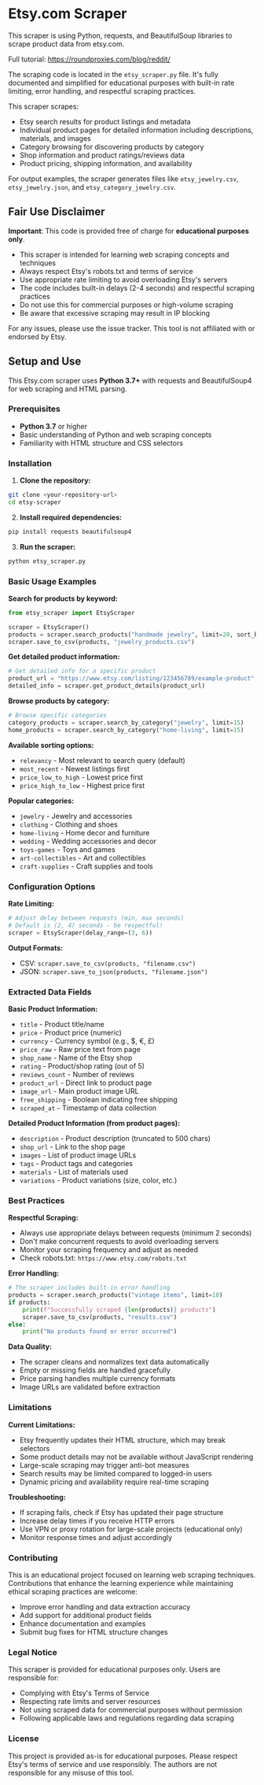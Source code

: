 # **Etsy.com Scraper**

This scraper is using Python, requests, and BeautifulSoup libraries to scrape product data from etsy.com.

Full tutorial: https://roundproxies.com/blog/reddit/

The scraping code is located in the `etsy_scraper.py` file. It's fully documented and simplified for educational purposes with built-in rate limiting, error handling, and respectful scraping practices.

This scraper scrapes:
* Etsy search results for product listings and metadata
* Individual product pages for detailed information including descriptions, materials, and images
* Category browsing for discovering products by category
* Shop information and product ratings/reviews data
* Product pricing, shipping information, and availability

For output examples, the scraper generates files like `etsy_jewelry.csv`, `etsy_jewelry.json`, and `etsy_category_jewelry.csv`.

## **Fair Use Disclaimer**

**Important**: This code is provided free of charge for **educational purposes only**.

- This scraper is intended for learning web scraping concepts and techniques
- Always respect Etsy's robots.txt and terms of service
- Use appropriate rate limiting to avoid overloading Etsy's servers
- The code includes built-in delays (2-4 seconds) and respectful scraping practices
- Do not use this for commercial purposes or high-volume scraping
- Be aware that excessive scraping may result in IP blocking

For any issues, please use the issue tracker. This tool is not affiliated with or endorsed by Etsy.

## **Setup and Use**

This Etsy.com scraper uses **Python 3.7+** with requests and BeautifulSoup4 for web scraping and HTML parsing.

### Prerequisites
- **Python 3.7** or higher
- Basic understanding of Python and web scraping concepts
- Familiarity with HTML structure and CSS selectors

### Installation

1. **Clone the repository:**
```bash
git clone <your-repository-url>
cd etsy-scraper
```

2. **Install required dependencies:**
```bash
pip install requests beautifulsoup4
```

3. **Run the scraper:**
```bash
python etsy_scraper.py
```

### **Basic Usage Examples**

**Search for products by keyword:**
```python
from etsy_scraper import EtsyScraper

scraper = EtsyScraper()
products = scraper.search_products("handmade jewelry", limit=20, sort_by="relevancy")
scraper.save_to_csv(products, "jewelry_products.csv")
```

**Get detailed product information:**
```python
# Get detailed info for a specific product
product_url = "https://www.etsy.com/listing/123456789/example-product"
detailed_info = scraper.get_product_details(product_url)
```

**Browse products by category:**
```python
# Browse specific categories
category_products = scraper.search_by_category("jewelry", limit=15)
home_products = scraper.search_by_category("home-living", limit=15)
```

**Available sorting options:**
- `relevancy` - Most relevant to search query (default)
- `most_recent` - Newest listings first
- `price_low_to_high` - Lowest price first
- `price_high_to_low` - Highest price first

**Popular categories:**
- `jewelry` - Jewelry and accessories
- `clothing` - Clothing and shoes
- `home-living` - Home decor and furniture
- `wedding` - Wedding accessories and decor
- `toys-games` - Toys and games
- `art-collectibles` - Art and collectibles
- `craft-supplies` - Craft supplies and tools

### **Configuration Options**

**Rate Limiting:**
```python
# Adjust delay between requests (min, max seconds)
# Default is (2, 4) seconds - be respectful!
scraper = EtsyScraper(delay_range=(3, 6))
```

**Output Formats:**
- CSV: `scraper.save_to_csv(products, "filename.csv")`
- JSON: `scraper.save_to_json(products, "filename.json")`

### **Extracted Data Fields**

**Basic Product Information:**
- `title` - Product title/name
- `price` - Product price (numeric)
- `currency` - Currency symbol (e.g., $, €, £)
- `price_raw` - Raw price text from page
- `shop_name` - Name of the Etsy shop
- `rating` - Product/shop rating (out of 5)
- `reviews_count` - Number of reviews
- `product_url` - Direct link to product page
- `image_url` - Main product image URL
- `free_shipping` - Boolean indicating free shipping
- `scraped_at` - Timestamp of data collection

**Detailed Product Information (from product pages):**
- `description` - Product description (truncated to 500 chars)
- `shop_url` - Link to the shop page
- `images` - List of product image URLs
- `tags` - Product tags and categories
- `materials` - List of materials used
- `variations` - Product variations (size, color, etc.)

### **Best Practices**

**Respectful Scraping:**
- Always use appropriate delays between requests (minimum 2 seconds)
- Don't make concurrent requests to avoid overloading servers
- Monitor your scraping frequency and adjust as needed
- Check robots.txt: `https://www.etsy.com/robots.txt`

**Error Handling:**
```python
# The scraper includes built-in error handling
products = scraper.search_products("vintage items", limit=10)
if products:
    print(f"Successfully scraped {len(products)} products")
    scraper.save_to_csv(products, "results.csv")
else:
    print("No products found or error occurred")
```

**Data Quality:**
- The scraper cleans and normalizes text data automatically
- Empty or missing fields are handled gracefully
- Price parsing handles multiple currency formats
- Image URLs are validated before extraction

### **Limitations**

**Current Limitations:**
- Etsy frequently updates their HTML structure, which may break selectors
- Some product details may not be available without JavaScript rendering
- Large-scale scraping may trigger anti-bot measures
- Search results may be limited compared to logged-in users
- Dynamic pricing and availability require real-time scraping

**Troubleshooting:**
- If scraping fails, check if Etsy has updated their page structure
- Increase delay times if you receive HTTP errors
- Use VPN or proxy rotation for large-scale projects (educational only)
- Monitor response times and adjust accordingly

### **Contributing**

This is an educational project focused on learning web scraping techniques. Contributions that enhance the learning experience while maintaining ethical scraping practices are welcome:

- Improve error handling and data extraction accuracy
- Add support for additional product fields
- Enhance documentation and examples
- Submit bug fixes for HTML structure changes

### **Legal Notice**

This scraper is provided for educational purposes only. Users are responsible for:
- Complying with Etsy's Terms of Service
- Respecting rate limits and server resources
- Not using scraped data for commercial purposes without permission
- Following applicable laws and regulations regarding data scraping

### **License**

This project is provided as-is for educational purposes. Please respect Etsy's terms of service and use responsibly. The authors are not responsible for any misuse of this tool.
